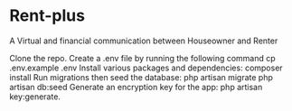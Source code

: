 # Rent-plus
A Virtual and financial communication between Houseowner and Renter

Clone the repo.
Create a .env file by running the following command cp .env.example .env
Install various packages and dependencies: composer install
Run migrations then seed the database:
php artisan migrate
php artisan db:seed
Generate an encryption key for the app: php artisan key:generate.

